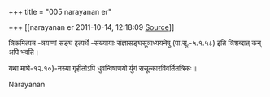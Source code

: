 +++
title = "005 narayanan er"

+++
[[narayanan er	2011-10-14, 12:18:09 [Source](https://groups.google.com/g/bvparishat/c/Z4bQdYFORl0)]]



त्रिकमित्यत्र -त्रयाणां सङ्घ इत्यर्थे -संख्यायाः संज्ञासङ्घसूत्राध्ययनेषु (पा.सू.-५.१.५८) इति त्रिशब्दात् कन् अपि भवति।

यथा माघे-१२.१०)-नस्या गृहीतोऽपि धुवन्विषाणयो र्युगं ससूत्कारविवर्तितत्रिकः॥  

  

Narayanan

